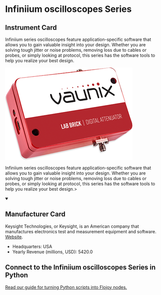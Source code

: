 
# Infiniium oscilloscopes Series

## Instrument Card

<div className="flex">

<div>

Infiniium series oscilloscopes feature application-specific software that allows you to gain valuable insight into your design. Whether you are solving tough jitter or noise problems, removing loss due to cables or probes, or simply looking at protocol, this series has the software tools to help you realize your best design.

</div>

![](./Infiniium-oscilloscopes-Series.jpg)

</div>

Infiniium series oscilloscopes feature application-specific software that allows you to gain valuable insight into your design. Whether you are solving tough jitter or noise problems, removing loss due to cables or probes, or simply looking at protocol, this series has the software tools to help you realize your best design.>

<details open>
<summary><h2>Manufacturer Card</h2></summary>

Keysight Technologies, or Keysight, is an American company that manufactures electronics test and measurement equipment and software. <a href="https://www.keysight.com/us/en/home.html">Website</a>.

<ul>
  <li>Headquarters: USA</li>
  <li>Yearly Revenue (millions, USD): 5420.0</li>
</ul>
</details>

## Connect to the Infiniium oscilloscopes Series in Python

[Read our guide for turning Python scripts into Flojoy nodes.](https://docs.flojoy.ai/custom-nodes/creating-custom-node/)


